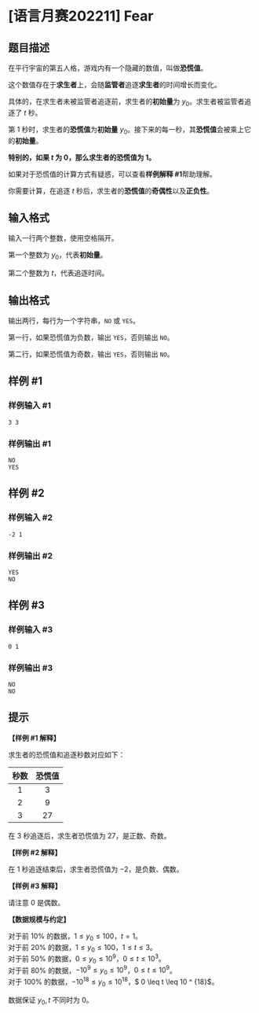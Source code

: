 # [语言月赛202211] Fear

## 题目描述

在平行宇宙的第五人格，游戏内有一个隐藏的数值，叫做**恐慌值**。

这个数值存在于**求生者**上，会随**监管者**追逐**求生者**的时间增长而变化。

具体的，在求生者未被监管者追逐前，求生者的**初始量**为 $y _ 0$。求生者被监管者追逐了 $t$ 秒。

第 $1$ 秒时，求生者的**恐慌值**为**初始量** $y _ 0$。接下来的每一秒，其**恐慌值**会被乘上它的**初始量**。

**特别的，如果 $t$ 为 $0$，那么求生者的恐慌值为 $1$。**

如果对于恐慌值的计算方式有疑惑，可以查看**样例解释 #1**帮助理解。

你需要计算，在追逐 $t$ 秒后，求生者的**恐慌值**的**奇偶性**以及**正负性**。

## 输入格式

输入一行两个整数，使用空格隔开。

第一个整数为 $y _ 0$，代表**初始量**。

第二个整数为 $t$，代表追逐时间。

## 输出格式

输出两行，每行为一个字符串，`NO` 或 `YES`。

第一行，如果恐慌值为负数，输出 `YES`，否则输出 `NO`。

第二行，如果恐慌值为奇数，输出 `YES`，否则输出 `NO`。

## 样例 #1

### 样例输入 #1
```
3 3
```

### 样例输出 #1

```
NO
YES
```

## 样例 #2

### 样例输入 #2
```
-2 1
```

### 样例输出 #2

```
YES
NO
```

## 样例 #3

### 样例输入 #3
```
0 1
```

### 样例输出 #3

```
NO
NO
```

## 提示

**【样例 #1 解释】**

求生者的恐慌值和追逐秒数对应如下：

| 秒数 | 恐慌值 |
| :-: | :-: |
| $1$ | $3$ |
| $2$ | $9$ |
| $3$ | $27$ |

在 $3$ 秒追逐后，求生者恐慌值为 $27$，是正数、奇数。

**【样例 #2 解释】**

在 $1$ 秒追逐结束后，求生者恐慌值为 $-2$，是负数、偶数。

**【样例 #3 解释】**

请注意 $0$ 是偶数。

**【数据规模与约定】**

对于前 $10\%$ 的数据，$1 \leq y _ 0 \leq 100$，$t = 1$。  
对于前 $20\%$ 的数据，$1 \leq y _ 0 \leq 100$，$1 \leq t \leq 3$。  
对于前 $50\%$ 的数据，$0 \leq y _ 0 \leq 10 ^ 9$，$0 \leq t \leq 10 ^ 3$。  
对于前 $80\%$ 的数据，$-10 ^ 9 \leq y _ 0 \leq 10 ^ 9$，$0 \leq t \leq 10 ^ 9$。  
对于 $100\%$ 的数据，$-10 ^ {18} \leq y _ 0 \leq 10 ^ {18}$，$ 0 \leq t \leq 10 ^ {18}$。

数据保证 $y _ 0, t$ 不同时为 $0$。 
